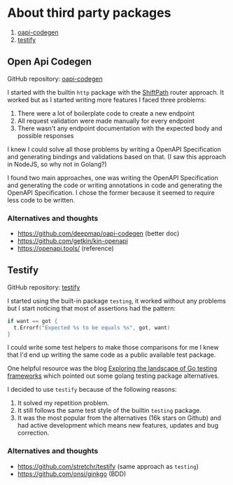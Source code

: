 # About third party packages

1. [oapi-codegen](#open-api-codegen)
2. [testify](#testify)

## Open Api Codegen
GitHub repository: [oapi-codegen](https://github.com/deepmap/oapi-codegen)

I started with the builtin `http` package with the [ShiftPath](./shift-path.md) router approach. It worked but as I started writing more features I faced three problems:

1. There were a lot of boilerplate code to create a new endpoint
2. All request validation were made manually for every endpoint
3. There wasn't any endpoint documentation with the expected body and possible responses

I knew I could solve all those problems by writing a OpenAPI Specification and generating bindings and validations based on that. (I saw this approach in NodeJS, so why not in Golang?)

I found two main approaches, one was writing the OpenAPI Specification and generating the code or writing annotations in code and generating the OpenAPI Specification. I chose the former because it seemed to require less code to be written.

### Alternatives and thoughts
* https://github.com/deepmap/oapi-codegen (better doc)
* https://github.com/getkin/kin-openapi
* https://openapi.tools/ (reference)

## Testify
GitHub repository: [testify](https://github.com/stretchr/testify)

I started using the built-in package `testing`, it worked without any problems but I start noticing that most of assertions had the pattern:

```go
if want == got {
  t.Errorf("Expected %s to be equals %s", got, want)
}
```

I could write some test helpers to make those comparisons for me I knew that I'd end up writing the same code as a public available test package.

One helpful resource was the blog [Exploring the landscape of Go testing frameworks](https://bmuschko.com/blog/go-testing-frameworks/) which pointed out some golang testing package alternatives.

I decided to use `testify` because of the following reasons:
1. It solved my repetition problem.
2. It still follows the same test style of the builtin `testing` package.
3. It was the most popular from the alternatives (16k stars on Github) and had active development which means new features, updates and bug correction.

### Alternatives and thoughts
* https://github.com/stretchr/testify (same approach as `testing`)
* https://github.com/onsi/ginkgo (BDD)